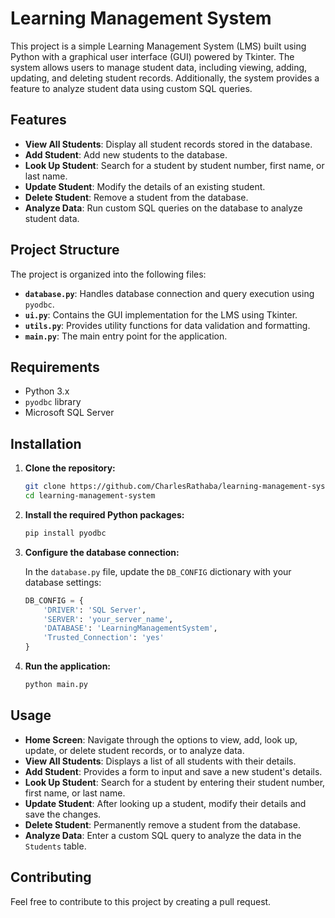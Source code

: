 # Learning Management System

This project is a simple Learning Management System (LMS) built using Python with a graphical user interface (GUI) powered by Tkinter. The system allows users to manage student data, including viewing, adding, updating, and deleting student records. Additionally, the system provides a feature to analyze student data using custom SQL queries.

## Features

- **View All Students**: Display all student records stored in the database.
- **Add Student**: Add new students to the database.
- **Look Up Student**: Search for a student by student number, first name, or last name.
- **Update Student**: Modify the details of an existing student.
- **Delete Student**: Remove a student from the database.
- **Analyze Data**: Run custom SQL queries on the database to analyze student data.

## Project Structure

The project is organized into the following files:

- **`database.py`**: Handles database connection and query execution using `pyodbc`.
- **`ui.py`**: Contains the GUI implementation for the LMS using Tkinter.
- **`utils.py`**: Provides utility functions for data validation and formatting.
- **`main.py`**: The main entry point for the application.

## Requirements

- Python 3.x
- `pyodbc` library
- Microsoft SQL Server

## Installation

1. **Clone the repository:**

    ```bash
    git clone https://github.com/CharlesRathaba/learning-management-system.git
    cd learning-management-system
    ```

2. **Install the required Python packages:**

    ```bash
    pip install pyodbc
    ```

3. **Configure the database connection:**

    In the `database.py` file, update the `DB_CONFIG` dictionary with your database settings:

    ```python
    DB_CONFIG = {
        'DRIVER': 'SQL Server',
        'SERVER': 'your_server_name',
        'DATABASE': 'LearningManagementSystem',
        'Trusted_Connection': 'yes'
    }
    ```

4. **Run the application:**

    ```bash
    python main.py
    ```

## Usage

- **Home Screen**: Navigate through the options to view, add, look up, update, or delete student records, or to analyze data.
- **View All Students**: Displays a list of all students with their details.
- **Add Student**: Provides a form to input and save a new student's details.
- **Look Up Student**: Search for a student by entering their student number, first name, or last name.
- **Update Student**: After looking up a student, modify their details and save the changes.
- **Delete Student**: Permanently remove a student from the database.
- **Analyze Data**: Enter a custom SQL query to analyze the data in the `Students` table.


## Contributing

Feel free to contribute to this project by creating a pull request.

